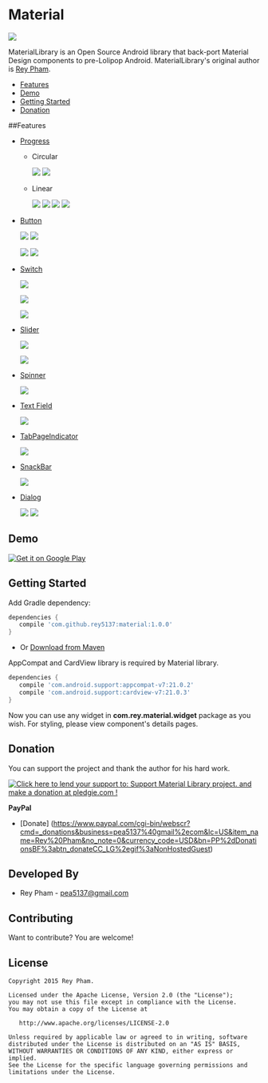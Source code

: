 Material
=====================

![](https://img.shields.io/maven-central/v/com.github.rey5137/material.svg)

MaterialLibrary is an Open Source Android library that back-port Material Design components to pre-Lolipop Android. MaterialLibrary's original author is [Rey Pham](https://github.com/rey5137).

* [Features](#features)
* [Demo](#demo)
* [Getting Started](#getting-started)
* [Donation](#donation)

##Features
- [Progress](https://github.com/rey5137/Material/wiki/Progress)
    - Circular
    
        ![](https://github.com/rey5137/Material/raw/master/image/progress_circular_indeterminate.gif) ![](https://github.com/rey5137/Material/raw/master/image/progress_circular_determinate.gif)
    - Linear

        ![](https://github.com/rey5137/Material/raw/master/image/progress_linear_indeterminate.gif) 
        ![](https://github.com/rey5137/Material/raw/master/image/progress_linear_determinate.gif)
        ![](https://github.com/rey5137/Material/raw/master/image/progress_linear_query.gif)
        ![](https://github.com/rey5137/Material/raw/master/image/progress_linear_buffer.gif)

- [Button](https://github.com/rey5137/Material/wiki/Button)
    
    ![](https://github.com/rey5137/Material/raw/master/image/button_raise_touch.gif) ![](https://github.com/rey5137/Material/raw/master/image/button_raise_wave.gif)

    ![](https://github.com/rey5137/Material/raw/master/image/fab_image.gif) ![](https://github.com/rey5137/Material/raw/master/image/fab_line.gif)   
     
- [Switch](https://github.com/rey5137/Material/wiki/Switch)

    ![](https://github.com/rey5137/Material/raw/master/image/cb.gif)

    ![](https://github.com/rey5137/Material/raw/master/image/rb.gif)

    ![](https://github.com/rey5137/Material/raw/master/image/switch.gif)

- [Slider](https://github.com/rey5137/Material/wiki/Slider)

    ![](https://github.com/rey5137/Material/raw/master/image/slider_continuous.gif)

    ![](https://github.com/rey5137/Material/raw/master/image/slider_discrete.gif)

- [Spinner](https://github.com/rey5137/Material/wiki/Spinner)
     
    ![](https://github.com/rey5137/Material/raw/master/image/spn.gif)

- [Text Field](https://github.com/rey5137/Material/wiki/Text-Field)

    ![](https://github.com/rey5137/Material/raw/master/image/textfield.gif)

- [TabPageIndicator](https://github.com/rey5137/Material/wiki/TabPageIndicator)
     
    ![](https://github.com/rey5137/Material/raw/master/image/tpi.gif)

- [SnackBar](https://github.com/rey5137/Material/wiki/SnackBar)
     
    ![](https://github.com/rey5137/Material/raw/master/image/snackbar.png)

- [Dialog](https://github.com/rey5137/Material/wiki/Dialog)

    ![](https://github.com/rey5137/Material/raw/master/image/dialog_3.png) ![](https://github.com/rey5137/Material/raw/master/image/dialog_4.png)

## Demo

<a href="https://play.google.com/store/apps/details?id=com.rey.material.demo">
  <img alt="Get it on Google Play"
       src="https://developer.android.com/images/brand/en_generic_rgb_wo_60.png" />
</a>

## Getting Started

Add Gradle dependency:

```gradle
dependencies {
   compile 'com.github.rey5137:material:1.0.0'
}
```

* Or
[Download from Maven](https://oss.sonatype.org/content/repositories/releases/com/github/rey5137/material/1.0.0/material-1.0.0.aar)

AppCompat and CardView library is required by Material library.

```gradle
dependencies {
   compile 'com.android.support:appcompat-v7:21.0.2'
   compile 'com.android.support:cardview-v7:21.0.3'
}
```
Now you can use any widget in **com.rey.material.widget** package as you wish. For styling, please view component's details pages.

## Donation
You can support the project and thank the author for his hard work.

<a href='https://pledgie.com/campaigns/28714'><img alt='Click here to lend your support to: Support Material Library project. and make a donation at pledgie.com !' src='https://pledgie.com/campaigns/28714.png?skin_name=chrome' border='0' ></a>

**PayPal**
- [Donate] (https://www.paypal.com/cgi-bin/webscr?cmd=_donations&business=pea5137%40gmail%2ecom&lc=US&item_name=Rey%20Pham&no_note=0&currency_code=USD&bn=PP%2dDonationsBF%3abtn_donateCC_LG%2egif%3aNonHostedGuest)

Developed By
------------

* Rey Pham - <pea5137@gmail.com>

Contributing
------------
Want to contribute? You are welcome!

License
--------

    Copyright 2015 Rey Pham.

    Licensed under the Apache License, Version 2.0 (the "License");
    you may not use this file except in compliance with the License.
    You may obtain a copy of the License at

       http://www.apache.org/licenses/LICENSE-2.0

    Unless required by applicable law or agreed to in writing, software
    distributed under the License is distributed on an "AS IS" BASIS,
    WITHOUT WARRANTIES OR CONDITIONS OF ANY KIND, either express or implied.
    See the License for the specific language governing permissions and
    limitations under the License.